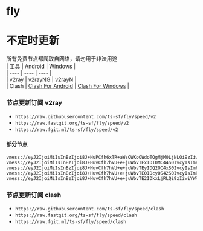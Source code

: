 # fly
# 不定时更新
所有免费节点都爬取自网络，请勿用于非法用途  
|  工具  | Android  | Windows  |  
|  ----  | ----   | ----  |  
| v2ray  | [v2rayNG](https://github.com/2dust/v2rayNG/releases) | [v2rayN](https://github.com/2dust/v2rayN/releases) |  
| Clash  | [Clash For Android](https://github.com/Kr328/ClashForAndroid/releases) | [Clash For Windows](https://github.com/Fndroid/clash_for_windows_pkg/releases) | 
  
### 节点更新订阅  v2ray
- `https://raw.githubusercontent.com/ts-sf/fly/speed/v2`  
- `https://raw.fastgit.org/ts-sf/fly/speed/v2`  
- `https://raw.fgit.ml/ts-sf/fly/speed/v2`  
#### 部分节点  
``` 
vmess://eyJ2IjoiMiIsInBzIjoi8J+HuPCfh6xTR+aWsOWKoOWdoTQgMjM0LjNLQi9zIiwiYWRkIjoiMTk0LjIzMy45NS4xODAiLCJwb3J0IjoiODAiLCJpZCI6IjAzNGY3ZTg4LTU2MWEtNGZiOS1iOTE3LTRhYjMzNDNiNjc1NSIsImFpZCI6IjAiLCJzY3kiOiJhdXRvIiwibmV0Ijoid3MiLCJ0eXBlIjoibm9uZSIsImhvc3QiOiIxOTQuMjMzLjk1LjE4MCIsInBhdGgiOiIvdm1lc3MvIiwidGxzIjoiIiwic25pIjoiIiwidGVzdF9uYW1lIjoiU0fmlrDliqDlnaE0In0=
vmess://eyJ2IjoiMiIsInBzIjoi8J+HuvCfh7hVU+e+juWbvTExIDI0MC44S0IvcyIsImFkZCI6IjE0Ni4xOTAuODUuOTMiLCJwb3J0IjoiMjU1OTYiLCJpZCI6ImEyMTBhZGI4LWUyNjItNDk1Zi1jZGU5LWRkN2I2YjQ4ZDRhYSIsImFpZCI6IjAiLCJzY3kiOiJhdXRvIiwibmV0Ijoid3MiLCJ0eXBlIjoibm9uZSIsImhvc3QiOiJtZWRpYS1leHAxLmxpY2RuLmNvbSIsInBhdGgiOiIvaHlqZmdiZGhrIiwidGxzIjoibm9uZSIsInNuaSI6IiIsInRlc3RfbmFtZSI6IlVT576O5Zu9MTEifQ==
vmess://eyJ2IjoiMiIsInBzIjoi8J+HuvCfh7hVU+e+juWbvTEyIDQ2OC4xS0IvcyIsImFkZCI6InVrLW5ldzAxLmd1anVqaS50b3AiLCJwb3J0IjoiODA4MCIsImlkIjoiMTJmMDg1MTgtNjliOC00YzMyLTgwYWYtNGNkMTM2ZDc4NjU1IiwiYWlkIjoiMCIsInNjeSI6ImF1dG8iLCJuZXQiOiJ3cyIsInR5cGUiOiJub25lIiwiaG9zdCI6IiIsInBhdGgiOiIvIiwidGxzIjoiIiwic25pIjoiIiwidGVzdF9uYW1lIjoiVVPnvo7lm70xMiJ9
vmess://eyJ2IjoiMiIsInBzIjoi8J+HuvCfh7hVU+e+juWbvTE0IDcyOS42S0IvcyIsImFkZCI6InpmYy53aW5kb3dzdXBkYXRlMS5jb20iLCJwb3J0IjoiODA4MCIsImlkIjoiOWVkYjVjNzctODgxOC00NzgwLTljZWYtZDgxYjdlMmQ5MzJiIiwiYWlkIjoiMCIsInNjeSI6ImF1dG8iLCJuZXQiOiJ3cyIsInR5cGUiOiJub25lIiwiaG9zdCI6ImtyeXguNjUxNTY4Lnh5eiIsInBhdGgiOiIvIiwidGxzIjoiIiwic25pIjoiIiwidGVzdF9uYW1lIjoiVVPnvo7lm70xNCJ9
vmess://eyJ2IjoiMiIsInBzIjoi8J+HuvCfh7hVU+e+juWbvTE2IDkxLjRLQi9zIiwiYWRkIjoidXMtbmV3MDMuZ3VqdWppLnRvcCIsInBvcnQiOiI4MDgwIiwiaWQiOiJlMjgzMjg4MC04NDIzLTRjNmUtOWY5Mi1iNWI2MjdhNmUxNDQiLCJhaWQiOiIwIiwic2N5IjoiYXV0byIsIm5ldCI6IndzIiwidHlwZSI6Im5vbmUiLCJob3N0IjoiIiwicGF0aCI6Ii8iLCJ0bHMiOiIiLCJzbmkiOiIiLCJ0ZXN0X25hbWUiOiJVU+e+juWbvTE2In0=
```
### 节点更新订阅  clash
- `https://raw.githubusercontent.com/ts-sf/fly/speed/clash`  
- `https://raw.fastgit.org/ts-sf/fly/speed/clash`  
- `https://raw.fgit.ml/ts-sf/fly/speed/clash`  


